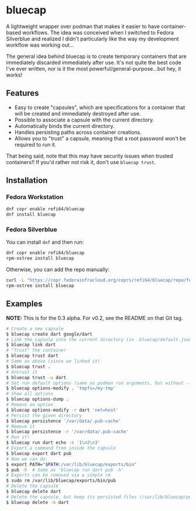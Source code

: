 # bluecap

A lightweight wrapper over podman that makes it easier to have container-based workflows.
The idea was conceived when I switched to Fedora Silverblue and realized I didn't particularly
like the way my development workflow was working out...

The general idea behind bluecap is to create temporary containers that are immediately
discarded immediately after use. It's not quite the best code I've ever written, nor is it
the most powerful/general-purpose...but hey, it works!

## Features

- Easy to create "capsules", which are specifications for a container that will be created
  and immediately destroyed after use.
- Possible to associate a capsule with the current directory.
- Automatically binds the current directory.
- Handles persisting paths across container creations.
- Allows you to "trust" a capsule, meaning that a root password won't be required to run it.

That being said, note that this may have security issues when trusted containers!! If you'd
rather not risk it, don't use `bluecap trust`.

## Installation

### Fedora Workstation

```bash
dnf copr enable refi64/bluecap
dnf install bluecap
```

### Fedora Silverblue

You can install `dnf` and then run:

```bash
dnf copr enable refi64/bluecap
rpm-ostree install bluecap
```

Otherwise, you can add the repo manually:

```bash
curl -L "https://copr.fedorainfracloud.org/coprs/refi64/bluecap/repo/fedora-`lsb_release -rs`/refi64-bluecap-fedora-`lsb_release -rs`.repo" | sudo tee /etc/yum.repos.d/_copr_refi64-bluecap.repo
rpm-ostree install bluecap
```

## Examples

**NOTE:** This is for the 0.3 alpha. For v0.2, see the README on that Git tag.

```bash
# Create a new capsule
$ bluecap create dart google/dart
# Link the capsule into the current directory (in .bluecap/default.json)
$ bluecap link dart
# "Trust" the container
$ bluecap trust dart
# Same as above (since we linked it)
$ bluecap trust .
# Untrust it
$ bluecap trust -u dart
# Set run default options (same as podman run arguments, but without --)
$ bluecap options-modify . 'tmpfs=/my-tmp'
# Show all options
$ bluecap options-dump .
# Remove an option
$ bluecap options-modify -r dart 'net=host'
# Persist the given directory
$ bluecap persistence '/var/data/.pub-cache'
# Remove it
$ bluecap persistence -r '/var/data/.pub-cache'
# Run it!
$ bluecap run dart echo -e '1\n2\n3'
# Export a command from inside the capsule
$ bluecap export dart pub
# Now we can do:
$ export PATH="$PATH:/var/lib/bluecap/exports/bin"
$ pub -h  # Same as 'bluecap run dart pub -h'
# Exports can be removed via a simple rm
$ sudo rm /var/lib/bluecap/exports/bin/pub
# Delete the capsule
$ bluecap delete dart
# Delete the capsule, but keep its persisted files (/var/lib/bluecap/persistence/CAPSULE-NAME)
$ bluecap delete -k dart
```
